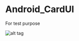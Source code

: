 Android_CardUI
==============

For test purpose

![alt tag](https://www.dropbox.com/s/7nwer84yj9xuyd7/cardui.png)

